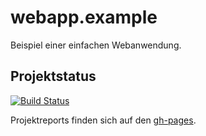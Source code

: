 webapp.example
==============

Beispiel einer einfachen Webanwendung.

Projektstatus 
-----------------------
[![Build Status](https://travis-ci.org/FunThomas424242/webapp.example.png?branch=master)](https://travis-ci.org/FunThomas424242/webapp.example)

Projektreports finden sich auf den  [gh-pages](http://funthomas424242.github.io/webapp.example/index.html).